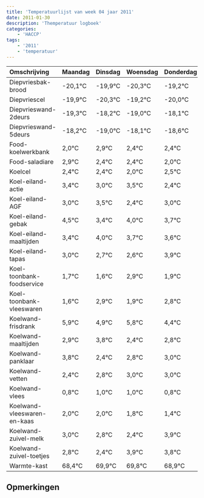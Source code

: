 ```yaml
---
title: 'Temperatuurlijst van week 04 jaar 2011'
date: 2011-01-30
description: 'Themperatuur logboek'
categories:
    - 'HACCP'
tags:
    - '2011'
    - 'temperatuur'
---
```

|Omschrijving|Maandag|Dinsdag|Woensdag|Donderdag|Vrijdag|Zaterdag|Zondag|
|:---|:---|:---|:---|:---|:---|:---|:---|
|Diepvriesbak-brood|-20,1°C|-19,9°C|-20,3°C|-19,2°C|-20,0°C|-19,1°C|-19,6°C|
|Diepvriescel|-19,9°C|-20,3°C|-19,2°C|-20,0°C|-19,1°C|-19,6°C|-19,6°C|
|Diepvrieswand-2deurs|-19,3°C|-18,2°C|-19,0°C|-18,1°C|-18,6°C|-18,6°C|-19,0°C|
|Diepvrieswand-5deurs|-18,2°C|-19,0°C|-18,1°C|-18,6°C|-18,6°C|-19,0°C|-18,5°C|
|Food-koelwerkbank|2,0°C|2,9°C|2,4°C|2,4°C|2,0°C|2,5°C|1,4°C|
|Food-saladiare|2,9°C|2,4°C|2,4°C|2,0°C|2,5°C|1,4°C|2,0°C|
|Koelcel|2,4°C|2,4°C|2,0°C|2,5°C|1,4°C|2,0°C|1,7°C|
|Koel-eiland-actie|3,4°C|3,0°C|3,5°C|2,4°C|3,0°C|2,7°C|2,6°C|
|Koel-eiland-AGF|3,0°C|3,5°C|2,4°C|3,0°C|2,7°C|2,6°C|3,9°C|
|Koel-eiland-gebak|4,5°C|3,4°C|4,0°C|3,7°C|3,6°C|4,9°C|3,9°C|
|Koel-eiland-maaltijden|3,4°C|4,0°C|3,7°C|3,6°C|4,9°C|3,9°C|4,8°C|
|Koel-eiland-tapas|3,0°C|2,7°C|2,6°C|3,9°C|2,9°C|3,8°C|2,4°C|
|Koel-toonbank-foodservice|1,7°C|1,6°C|2,9°C|1,9°C|2,8°C|1,4°C|1,8°C|
|Koel-toonbank-vleeswaren|1,6°C|2,9°C|1,9°C|2,8°C|1,4°C|1,8°C|2,0°C|
|Koelwand-frisdrank|5,9°C|4,9°C|5,8°C|4,4°C|4,8°C|5,0°C|5,0°C|
|Koelwand-maaltijden|2,9°C|3,8°C|2,4°C|2,8°C|3,0°C|3,0°C|2,8°C|
|Koelwand-panklaar|3,8°C|2,4°C|2,8°C|3,0°C|3,0°C|2,8°C|2,4°C|
|Koelwand-vetten|2,4°C|2,8°C|3,0°C|3,0°C|2,8°C|2,4°C|3,9°C|
|Koelwand-vlees|0,8°C|1,0°C|1,0°C|0,8°C|0,4°C|1,9°C|1,8°C|
|Koelwand-vleeswaren-en-kaas|2,0°C|2,0°C|1,8°C|1,4°C|2,9°C|2,8°C|1,9°C|
|Koelwand-zuivel-melk|3,0°C|2,8°C|2,4°C|3,9°C|3,8°C|2,9°C|3,9°C|
|Koelwand-zuivel-toetjes|2,8°C|2,4°C|3,9°C|3,8°C|2,9°C|3,9°C|2,6°C|
|Warmte-kast|68,4°C|69,9°C|69,8°C|68,9°C|69,9°C|68,6°C|69,2°C|

## Opmerkingen


